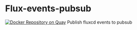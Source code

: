 # Flux-events-pubsub
[![Docker Repository on Quay](https://quay.io/repository/shelman/flux-events-pubsub/status "Docker Repository on Quay")](https://quay.io/repository/shelman/flux-events-pubsub)
Publish fluxcd events to pubsub
